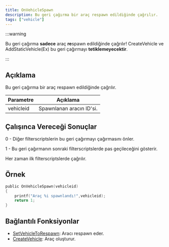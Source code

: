 ```yaml
---
title: OnVehicleSpawn
description: Bu geri çağırma bir araç respawn edildiğinde çağrılır.
tags: ["vehicle"]
---
```


:::warning

Bu geri çağırma **sadece** araç **re**spawn edildiğinde çağrılır! CreateVehicle ve AddStaticVehicle(Ex) bu geri çağırmayı **tetiklemeyecektir**.

:::

## Açıklama

Bu geri çağırma bir araç respawn edildiğinde çağrılır.

| Parametre      | Açıklama                            |
| --------- | ----------------------------------- |
| vehicleid | Spawnlanan aracın ID'si.            |

## Çalışınca Vereceği Sonuçlar

0 - Diğer filterscriptslerin bu geri çağırmayı çağırmasını önler.

1 - Bu geri çağırmanın sonraki filterscriptslerde pas geçileceğini gösterir.

Her zaman ilk filterscriptslerde çağrılır.

## Örnek

```c
public OnVehicleSpawn(vehicleid)
{
    printf("Araç %i spawnlandı!",vehicleid);
    return 1;
}
```

## Bağlantılı Fonksiyonlar

- [SetVehicleToRespawn](../functions/SetVehicleToRespawn): Aracı respawn eder.
- [CreateVehicle](../functions/CreateVehicle): Araç oluşturur.
